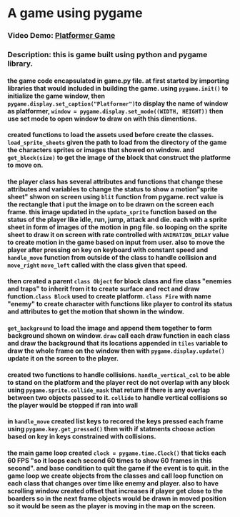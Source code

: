 # A game using pygame
### Video Demo: [Platformer Game](https://youtu.be/TzKGm0lYJ7A?si=3oJHKV0hmR2mmhmA)
### Description: this is game built using python and pygame library.

#### the game code encapsulated in game.py file. at first started by importing libraries that would included in building the game. using `pygame.init()` to initialize the game window, then `pygame.display.set_caption("Platformer")`to display the name of window as platformer, `window = pygame.display.set_mode((WIDTH, HEIGHT))` then use set mode to open window to draw on with this dimentions.

#### created functions to load the assets used before create the classes. `load_sprite_sheets` given the path to load from the directory of the game the characters sprites or images that showed on window. and `get_block(size)` to get the image of the block that construct the platforme to move on.

#### the player class has several attributes and functions that change these attributes and variables to change the status to show a motion"sprite sheet" shwon on screen using `blit` function from pygame. rect value is the rectangle that i put the image on to be drawn on the screen each frame. this image updated in the `update_sprite` function based on the status of the player like idle, run, jump, attack and die. each with a sprite sheet in form of images of the motion in png file. so looping on the sprite sheet to draw it on screen with rate controlled with `ANIMATION_DELAY` value to create motion in the game based on input from user. also to move the player after pressing on key on keyboard with constant speed and `handle_move` function from outside of the class to handle collision and `move_right` `move_left` called with the class given that speed.

#### then  created a parent `class Object` for block class and fire class "enemies and traps" to inherit from it to create surface and rect and draw function.`class Block` used to create platform. `class Fire` with name "enemy" to create character with functions like player to control its status and attributes to get the motion that shown in the window.

#### `get_background` to load the image and append them together to form background shown on window. `draw` call each draw function in each class and draw the background that its locations appended in `tiles` variable to draw the whole frame on the window then with `pygame.display.update()` update it on the screen to the player.

#### created two functions to handle collisions.  `handle_vertical_col` to be able to stand on the platform and the player rect do not overlap with any block using `pygame.sprite.collide_mask` that return if there is any overlap between two objects passed to it. `collide` to handle vertical collisions so the player would be stopped if ran into wall

#### in `handle_move` created list keys to recored the keys pressed each frame using `pygame.key.get_pressed()` then with if statments choose action based on key in keys constrained with collisions.

#### the main game loop created `clock = pygame.time.Clock()` that ticks each 60 FPS "so it loops each second 60 times to show 60 frames in this second". and base condition to quit the game if the event is to quit. in the game loop we create objects from the classes and call loop function on each class that changes over time like enemy and player. also to have scrolling window created offset that increases if player get close to the boarders so in the next frame objects would be drawn in moved position so it would be seen as the player is moving in the map on the screen.